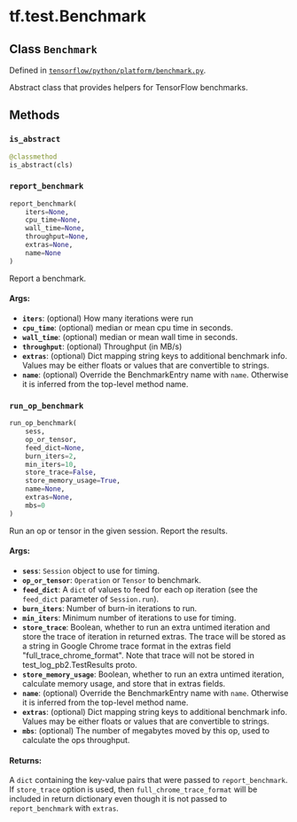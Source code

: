 <div itemscope itemtype="http://developers.google.com/ReferenceObject">
<meta itemprop="name" content="tf.test.Benchmark" />
<meta itemprop="property" content="is_abstract"/>
<meta itemprop="property" content="report_benchmark"/>
<meta itemprop="property" content="run_op_benchmark"/>
</div>

# tf.test.Benchmark

## Class `Benchmark`





Defined in [`tensorflow/python/platform/benchmark.py`](https://www.tensorflow.org/code/tensorflow/python/platform/benchmark.py).

Abstract class that provides helpers for TensorFlow benchmarks.

## Methods

<h3 id="is_abstract"><code>is_abstract</code></h3>

``` python
@classmethod
is_abstract(cls)
```



<h3 id="report_benchmark"><code>report_benchmark</code></h3>

``` python
report_benchmark(
    iters=None,
    cpu_time=None,
    wall_time=None,
    throughput=None,
    extras=None,
    name=None
)
```

Report a benchmark.

#### Args:

* <b>`iters`</b>: (optional) How many iterations were run
* <b>`cpu_time`</b>: (optional) median or mean cpu time in seconds.
* <b>`wall_time`</b>: (optional) median or mean wall time in seconds.
* <b>`throughput`</b>: (optional) Throughput (in MB/s)
* <b>`extras`</b>: (optional) Dict mapping string keys to additional benchmark info.
    Values may be either floats or values that are convertible to strings.
* <b>`name`</b>: (optional) Override the BenchmarkEntry name with `name`.
    Otherwise it is inferred from the top-level method name.

<h3 id="run_op_benchmark"><code>run_op_benchmark</code></h3>

``` python
run_op_benchmark(
    sess,
    op_or_tensor,
    feed_dict=None,
    burn_iters=2,
    min_iters=10,
    store_trace=False,
    store_memory_usage=True,
    name=None,
    extras=None,
    mbs=0
)
```

Run an op or tensor in the given session.  Report the results.

#### Args:

* <b>`sess`</b>: `Session` object to use for timing.
* <b>`op_or_tensor`</b>: `Operation` or `Tensor` to benchmark.
* <b>`feed_dict`</b>: A `dict` of values to feed for each op iteration (see the
    `feed_dict` parameter of `Session.run`).
* <b>`burn_iters`</b>: Number of burn-in iterations to run.
* <b>`min_iters`</b>: Minimum number of iterations to use for timing.
* <b>`store_trace`</b>: Boolean, whether to run an extra untimed iteration and
    store the trace of iteration in returned extras.
    The trace will be stored as a string in Google Chrome trace format
    in the extras field "full_trace_chrome_format". Note that trace
    will not be stored in test_log_pb2.TestResults proto.
* <b>`store_memory_usage`</b>: Boolean, whether to run an extra untimed iteration,
    calculate memory usage, and store that in extras fields.
* <b>`name`</b>: (optional) Override the BenchmarkEntry name with `name`.
    Otherwise it is inferred from the top-level method name.
* <b>`extras`</b>: (optional) Dict mapping string keys to additional benchmark info.
    Values may be either floats or values that are convertible to strings.
* <b>`mbs`</b>: (optional) The number of megabytes moved by this op, used to
    calculate the ops throughput.


#### Returns:

A `dict` containing the key-value pairs that were passed to
`report_benchmark`. If `store_trace` option is used, then
`full_chrome_trace_format` will be included in return dictionary even
though it is not passed to `report_benchmark` with `extras`.




